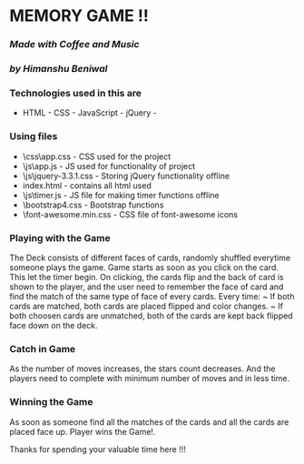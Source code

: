 # MEMORY GAME !!
### _Made with Coffee and Music_
### _by Himanshu Beniwal_

### Technologies used in this are 
- HTML - CSS - JavaScript - jQuery -

### Using files 
- \css\app.css - CSS used for the project
- \js\app.js   - JS used for functionality of project
- \js\jquery-3.3.1.css - Storing jQuery functionality offline
- index.html   - contains all html used
- \js\timer.js - JS file for making timer functions offline
- \bootstrap4.css - Bootstrap functions
- \font-awesome.min.css - CSS file of font-awesome icons

### Playing with the Game
The Deck consists of different faces of cards, randomly shuffled everytime someone plays the game. Game starts as soon as you click on the card. This let the timer begin. On clicking, the cards flip and the back of card is shown to the player, and the user need to remember the face of card and find the match of the same type of face of every cards. 
Every time:
~ If both cards are matched, both cards are placed flipped and color changes. 
~ If both choosen cards are unmatched, both of the cards are kept back flipped face down on the deck.

### Catch in Game
As the number of moves increases, the stars count decreases. And the players need to complete with minimum number of moves and in less time.

### Winning the Game
As soon as someone find all the matches of the cards and all the cards are placed face up. Player wins the Game!.

Thanks for spending your valuable time here !!! 
